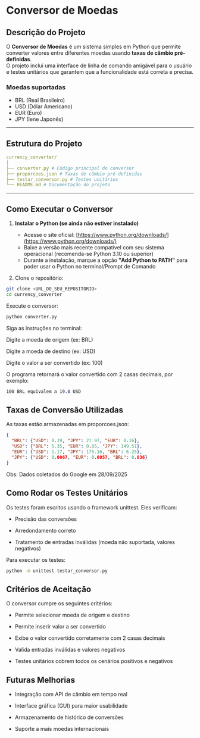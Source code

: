 # Conversor de Moedas

## Descrição do Projeto
O **Conversor de Moedas** é um sistema simples em Python que permite converter valores entre diferentes moedas usando **taxas de câmbio pré-definidas**.  
O projeto inclui uma interface de linha de comando amigável para o usuário e testes unitários que garantem que a funcionalidade está correta e precisa.

### Moedas suportadas
- BRL (Real Brasileiro)  
- USD (Dólar Americano)  
- EUR (Euro)  
- JPY (Iene Japonês)

---

## Estrutura do Projeto
```yaml
currency_converter/
│
├── converter.py # Código principal do conversor
├── proporcoes.json # Taxas de câmbio pré-definidas
├── testar_conversor.py # Testes unitários
└── README.md # Documentação do projeto
```
---

## Como Executar o Conversor

1. **Instalar o Python (se ainda não estiver instalado)**  
   - Acesse o site oficial: [https://www.python.org/downloads/](https://www.python.org/downloads/)  
   - Baixe a versão mais recente compatível com seu sistema operacional (recomenda-se Python 3.10 ou superior)  
   - Durante a instalação, marque a opção **"Add Python to PATH"** para poder usar o Python no terminal/Prompt de Comando

2. Clone o repositório:
```bash
git clone <URL_DO_SEU_REPOSITORIO>
cd currency_converter
```
Execute o conversor:
```bash
python converter.py
```
Siga as instruções no terminal:

Digite a moeda de origem (ex: BRL)

Digite a moeda de destino (ex: USD)

Digite o valor a ser convertido (ex: 100)

O programa retornará o valor convertido com 2 casas decimais, por exemplo:

```css
100 BRL equivalem a 19.0 USD
```
## Taxas de Conversão Utilizadas

As taxas estão armazenadas em proporcoes.json:

```json
{
  "BRL": {"USD": 0.19, "JPY": 27.97, "EUR": 0.16},
  "USD": {"BRL": 5.35, "EUR": 0.85, "JPY": 149.51},
  "EUR": {"USD": 1.17, "JPY": 175.16, "BRL": 6.25},
  "JPY": {"USD": 0.0067, "EUR": 0.0057, "BRL": 0.036}
}
```
Obs: Dados coletados do Google em 28/09/2025

## Como Rodar os Testes Unitários

Os testes foram escritos usando o framework unittest. Eles verificam:

- Precisão das conversões

- Arredondamento correto

- Tratamento de entradas inválidas (moeda não suportada, valores negativos)

Para executar os testes:

```bash
python -m unittest testar_conversor.py
```

## Critérios de Aceitação

O conversor cumpre os seguintes critérios:

- Permite selecionar moeda de origem e destino

- Permite inserir valor a ser convertido

- Exibe o valor convertido corretamente com 2 casas decimais

- Valida entradas inválidas e valores negativos

- Testes unitários cobrem todos os cenários positivos e negativos

## Futuras Melhorias

- Integração com API de câmbio em tempo real

- Interface gráfica (GUI) para maior usabilidade

- Armazenamento de histórico de conversões

- Suporte a mais moedas internacionais
